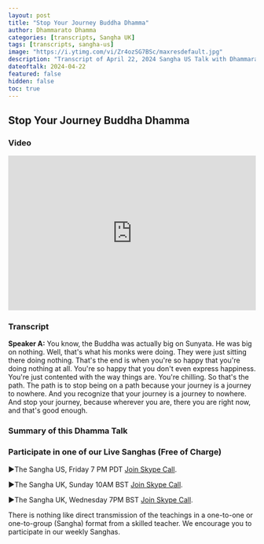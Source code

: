 ```yaml
---
layout: post
title: "Stop Your Journey Buddha Dhamma"
author: Dhammarato Dhamma
categories: [transcripts, Sangha UK]
tags: [transcripts, sangha-us]
image: "https://i.ytimg.com/vi/Zr4ozSG7BSc/maxresdefault.jpg"
description: "Transcript of April 22, 2024 Sangha US Talk with Dhammarato and Friends"
dateoftalk: 2024-04-22
featured: false
hidden: false
toc: true
---
```


## Stop Your Journey Buddha Dhamma

### Video


<p><iframe style="width:100%;" height="315" src="https://www.youtube.com/embed/Zr4ozSG7BSc?rel=0&amp;showinfo=0" frameborder="0" allowfullscreen></iframe></p>


### Transcript


**Speaker A:** You know, the Buddha was actually big on Sunyata. He was big on nothing. Well, that's what his monks were doing. They were just sitting there doing nothing. That's the end is when you're so happy that you're doing nothing at all. You're so happy that you don't even express happiness. You're just contented with the way things are. You're chilling. So that's the path. The path is to stop being on a path because your journey is a journey to nowhere. And you recognize that your journey is a journey to nowhere. And stop your journey, because wherever you are, there you are right now, and that's good enough.


### Summary of this Dhamma Talk

### Participate in one of our Live Sanghas (Free of Charge)

<p>►The Sangha US, Friday 7 PM PDT <a href="https://join.skype.com/uyYzUwJ3e3TO">Join Skype Call</a>.</p>

<p>►The Sangha UK, Sunday 10AM BST <a href="https://join.skype.com/w6nFHnra6vdh">Join Skype Call</a>.</p>

<p>►The Sangha UK, Wednesday 7PM BST <a href="https://join.skype.com/w6nFHnra6vdh">Join Skype Call</a>.</p>

There is nothing like direct transmission of the teachings in a one-to-one or one-to-group (Sangha) format from a skilled teacher. We encourage you to participate in our weekly Sanghas.
